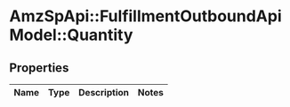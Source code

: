 # AmzSpApi::FulfillmentOutboundApiModel::Quantity

## Properties
Name | Type | Description | Notes
------------ | ------------- | ------------- | -------------


